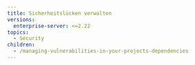 ```yaml
---
title: Sicherheitslücken verwalten
versions:
  enterprise-server: <=2.22
topics:
  - Security
children:
  - /managing-vulnerabilities-in-your-projects-dependencies
---
```


<!--See /content/code-security/supply-chain-security for the current version of this article -->

